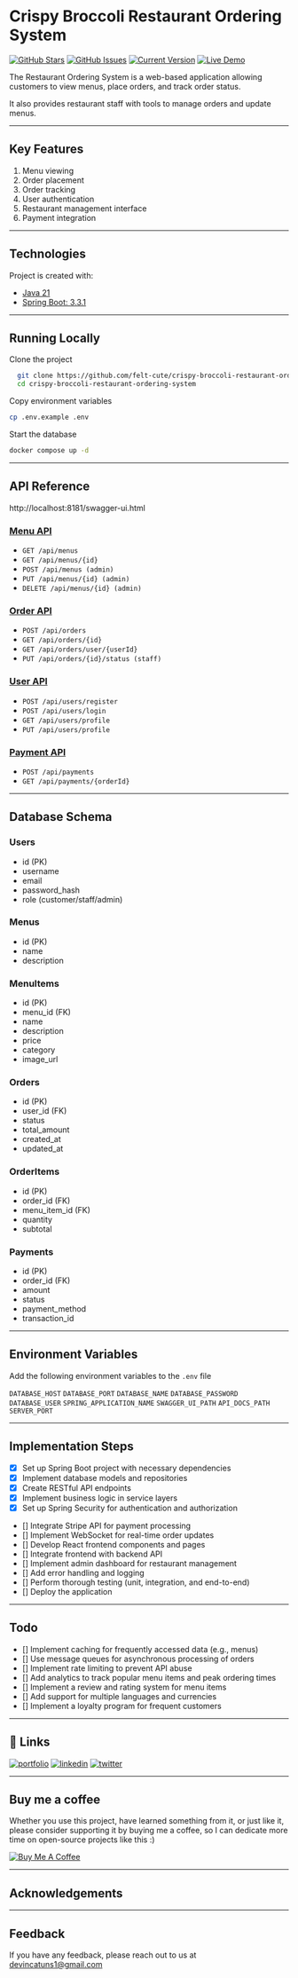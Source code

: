 # Crispy Broccoli Restaurant Ordering System

[![GitHub Stars](https://img.shields.io/github/stars/felt-cute/crispy-broccoli-restaurant-ordering-system.svg)](https://github.com/felt-cute/crispy-broccoli-restaurant-ordering-system/stargazers)
[![GitHub Issues](https://img.shields.io/github/issues/felt-cute/crispy-broccoli-restaurant-ordering-system.svg)](https://github.com/felt-cute/crispy-broccoli-restaurant-ordering-system/issues)
[![Current Version](https://img.shields.io/badge/version-0.0.1-green.svg)](https://github.com/felt-cute/crispy-broccoli-restaurant-ordering-system)
[![Live Demo](https://img.shields.io/badge/demo-offline-red.svg)](https://fmhh.vercel.app)

The Restaurant Ordering System is a web-based application allowing
customers to view menus, place orders, and track order status.

It also provides restaurant staff with tools to manage orders and update menus.

---
## Key Features
1. Menu viewing
2. Order placement 
3. Order tracking 
4. User authentication 
5. Restaurant management interface 
6. Payment integration

---
## Technologies
Project is created with:
* [Java 21](https://docs.oracle.com/en/java/javase/21/)
* [Spring Boot: 3.3.1](https://docs.spring.io/spring-boot/docs/current/reference/html/)

---

## Running Locally

Clone the project

```bash
  git clone https://github.com/felt-cute/crispy-broccoli-restaurant-ordering-system.git
  cd crispy-broccoli-restaurant-ordering-system
```

Copy environment variables
```bash
cp .env.example .env
```

Start the database

```bash
docker compose up -d
```
---

## API Reference

http://localhost:8181/swagger-ui.html

### [Menu API](http://localhost:8181/api/menus)
- `GET /api/menus`
- `GET /api/menus/{id}`
- `POST /api/menus (admin)`
- `PUT /api/menus/{id} (admin)`
- `DELETE /api/menus/{id} (admin)`
### [Order API](http://localhost:8181/api/orders)
- `POST /api/orders`
- `GET /api/orders/{id}`
- `GET /api/orders/user/{userId}`
- `PUT /api/orders/{id}/status (staff)`
### [User API](http://localhost:8181/api/users)
- `POST /api/users/register`
- `POST /api/users/login`
- `GET /api/users/profile`
- `PUT /api/users/profile`
### [Payment API](http://localhost:8181/api/payments)
- `POST /api/payments`
- `GET /api/payments/{orderId}`

---
## Database Schema

### Users
- id (PK)
- username
- email
- password_hash
- role (customer/staff/admin)

### Menus
- id (PK)
- name
- description

### MenuItems
- id (PK)
- menu_id (FK)
- name
- description
- price
- category
- image_url

### Orders
- id (PK)
- user_id (FK)
- status
- total_amount
- created_at
- updated_at

### OrderItems
- id (PK)
- order_id (FK)
- menu_item_id (FK)
- quantity
- subtotal

### Payments
- id (PK)
- order_id (FK)
- amount
- status
- payment_method
- transaction_id

---
## Environment Variables

Add the following environment variables to the `.env` file

`DATABASE_HOST`
`DATABASE_PORT`
`DATABASE_NAME`
`DATABASE_PASSWORD`
`DATABASE_USER`
`SPRING_APPLICATION_NAME`
`SWAGGER_UI_PATH`
`API_DOCS_PATH`
`SERVER_PORT`

---

## Implementation Steps
- [x] Set up Spring Boot project with necessary dependencies
- [x] Implement database models and repositories
- [x] Create RESTful API endpoints
- [x] Implement business logic in service layers
- [x] Set up Spring Security for authentication and authorization
- [] Integrate Stripe API for payment processing
- [] Implement WebSocket for real-time order updates
- [] Develop React frontend components and pages
- [] Integrate frontend with backend API
- [] Implement admin dashboard for restaurant management
- [] Add error handling and logging
- [] Perform thorough testing (unit, integration, and end-to-end)
- [] Deploy the application

---
## Todo
- [] Implement caching for frequently accessed data (e.g., menus)
- [] Use message queues for asynchronous processing of orders
- [] Implement rate limiting to prevent API abuse
- [] Add analytics to track popular menu items and peak ordering times
- [] Implement a review and rating system for menu items
- [] Add support for multiple languages and currencies
- [] Implement a loyalty program for frequent customers

---

## 🔗 Links
[![portfolio](https://img.shields.io/badge/my_portfolio-000?style=for-the-badge&logo=ko-fi&logoColor=white)](https://dcatuns.vercel.app/)
[![linkedin](https://img.shields.io/badge/linkedin-0A66C2?style=for-the-badge&logo=linkedin&logoColor=white)](https://www.linkedin.com/in/devin-catuns/)
[![twitter](https://img.shields.io/badge/twitter-1DA1F2?style=for-the-badge&logo=twitter&logoColor=white)](https://twitter.com/)

---
## Buy me a coffee

Whether you use this project, have learned something from it, or just like it, please consider supporting it by buying me a coffee, so I can dedicate more time on open-source projects like this :)

<a href="https://www.buymeacoffee.com/devincatunj" target="_blank"><img src="https://www.buymeacoffee.com/assets/img/custom_images/orange_img.png" alt="Buy Me A Coffee" style="height: auto !important;width: auto !important;" ></a>


---

## Acknowledgements


---

## Feedback

If you have any feedback, please reach out to us at devincatuns1@gmail.com

